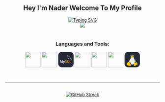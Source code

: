 <div align="center">
  <h2> Hey I'm Nader Welcome To My Profile </h2>
</div>


<div align="center">
<a href="https://git.io/typing-svg"><img src="https://readme-typing-svg.demolab.com?font=Fira+Code&pause=1000&color=618ab6&random=True&width=835&lines=Try+Me+and+don't+except+" alt="Typing SVG" />
</a>
</div>


<div align="center">
  <img src="https://i.pinimg.com/736x/e5/7c/42/e57c4233b4888a5b656e89a39400d228.jpg">
</div>

<br>

<h3 align="center">Languages and Tools:</h3>
<p align="center">
  <img width="50" height="50" src="https://raw.githubusercontent.com/jmnote/z-icons/master/svg/python.svg">
  <img width="50" height="50" src="https://raw.githubusercontent.com/jmnote/z-icons/master/svg/javascript.svg"> 
  <img width="50" height="50" src="https://raw.githubusercontent.com/tandpfun/skill-icons/d1c752b99bb25a0e5aa363bae1db2809173ee966/icons/MySQL-Dark.svg">
  <img width="50" height="50" src="https://raw.githubusercontent.com/jmnote/z-icons/master/svg/php.svg">
  <img width="50" height="50" src="https://raw.githubusercontent.com/jmnote/z-icons/master/svg/java.svg">
  <img width="50" height="50" src="https://raw.githubusercontent.com/jmnote/z-icons/master/svg/bash.svg">
  <img width="50" height="50" src="https://raw.githubusercontent.com/tandpfun/skill-icons/d1c752b99bb25a0e5aa363bae1db2809173ee966/icons/Linux-Dark.svg">
</p> 

<br>
<hr>
<br>

<div align="center">
<a href="https://git.io/streak-stats"><img src="https://github-readme-streak-stats.herokuapp.com?user=iSw4Gi&theme=tokyonight&border_radius=30&date_format=M%20j%5B%2C%20Y%5D" alt="GitHub Streak" /></a>
</div>
